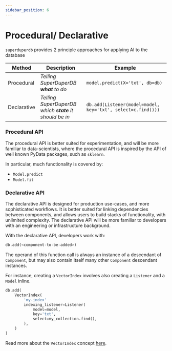```yaml
---
sidebar_position: 6
---
```


# Procedural/ Declarative

`superduperdb` provides 2 principle approaches for applying AI to the database

| Method      | Description                                            | Example                                                     |
|-------------|--------------------------------------------------------|-------------------------------------------------------------| 
| Procedural  | *Telling SuperDuperDB **what** to do*                  | `model.predict(X='txt', db=db)`                             |
| Declarative | *Telling SuperDuperDB which **state** it should be in* | `db.add(Listener(model=model, key='txt', select=c.find()))` |

### Procedural API

The procedural API is better suited for experimentation, and will be more familiar to 
data-scientists, where the procedural API is inspired by the API of well known 
PyData packages, such as `sklearn`. 

In particular, much functionality is covered by:

- `Model.predict`
- `Model.fit`

### Declarative API

The declarative API is designed for production use-cases, and more sophisticated workflows.
It is better suited for linking dependencies between components, and allows users 
to build stacks of functionality, with unlimited complexity. The declarative API
will be more familiar to developers with an engineering or infrastructure background.

With the declarative API, developers work with:

```python
db.add(<component-to-be-added>)
```

The operand of this function call is always an instance of a descendant of `Component`, but may also
contain itself many other `Component` descendant instances.

For instance, creating a `VectorIndex` involves also 
creating a `Listener` and a `Model` inline.

```python
db.add(
    VectorIndex(
        'my-index'
        indexing_listener=Listener(
            model=model,
            key='txt',
            select=my_collection.find(),
        ),
    )
)
```

Read more about the `VectorIndex` concept [here](25_vector_search.mdx).
